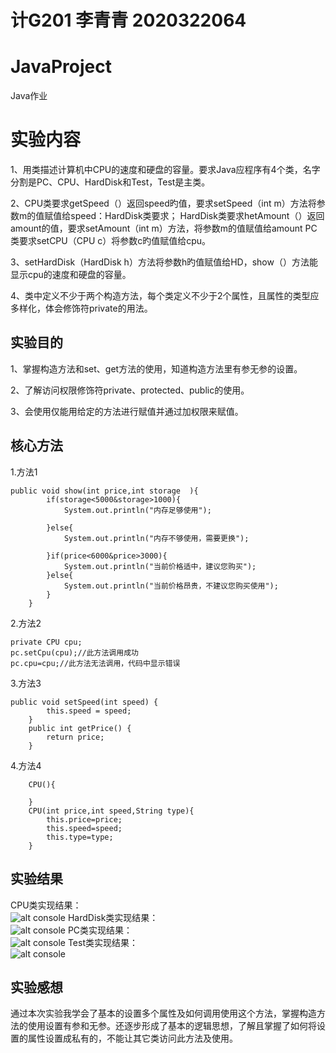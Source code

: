 # 计G201 李青青 2020322064
# JavaProject
Java作业
# 实验内容
1、用类描述计算机中CPU的速度和硬盘的容量。要求Java应程序有4个类，名字分割是PC、CPU、HardDisk和Test，Test是主类。

2、CPU类要求getSpeed（）返回speed旳值，要求setSpeed（int m）方法将参数m的值赋值给speed：HardDisk类要求；
  HardDisk类要求hetAmount（）返回amount的值，要求setAmount（int m）方法，将参数m的值赋值给amount
  PC类要求setCPU（CPU c）将参数c旳值赋值给cpu。

3、setHardDisk（HardDisk h）方法将参数h旳值赋值给HD，show（）方法能显示cpu的速度和硬盘的容量。

4、类中定义不少于两个构造方法，每个类定义不少于2个属性，且属性的类型应多样化，体会修饰符private的用法。
## 实验目的
1、掌握构造方法和set、get方法的使用，知道构造方法里有参无参的设置。

2、了解访问权限修饰符private、protected、public的使用。

3、会使用仅能用给定的方法进行赋值并通过加权限来赋值。
## 核心方法
1.方法1
````
public void show(int price,int storage	){
		if(storage<5000&storage>1000){
			System.out.println("内存足够使用");
			
		}else{
			System.out.println("内存不够使用，需要更换");
			
		}if(price<6000&price>3000){
			System.out.println("当前价格适中，建议您购买");	
		}else{
			System.out.println("当前价格昂贵，不建议您购买使用");
		}	
	}
````
2.方法2
```
private CPU cpu;
pc.setCpu(cpu);//此方法调用成功
pc.cpu=cpu;//此方法无法调用，代码中显示错误
```
3.方法3
```
public void setSpeed(int speed) {
		this.speed = speed;
	}
	public int getPrice() {
		return price;
	}
```
4.方法4
```
	CPU(){
		
	}
	CPU(int price,int speed,String type){
		this.price=price;
		this.speed=speed;
		this.type=type;
	}
```
## 实验结果
CPU类实现结果：    
![alt console](http://m.qpic.cn/psc?/V53x2lrX08Z9lF4J101F42x1Bd3epC0q/ruAMsa53pVQWN7FLK88i5o9Tbe5.C5NNcqBGSgNW1W2q*I9p4MwhxtqpWqnc.s6sQFGdC*DgWzwluQF3FZy3*qm4LVzvsgOuccPr.8t2HiY!/b&bo=cgOEAAAAAAABB9U!&rf=viewer_4)
HardDisk类实现结果：   
![alt console](http://m.qpic.cn/psc?/V53x2lrX08Z9lF4J101F42x1Bd3epC0q/45NBuzDIW489QBoVep5mcQDzNcP1F4dsQSLe3v41vhoAoF*CHMAI83ir7ICqL3y2wlUIwiMylOIyiy6mPzTO1B5Y89IdNr0oMFEkIsoh0g8!/b&bo=jgN2AAAAAAABF8s!&rf=viewer_4)
PC类实现结果：     
![alt console](http://m.qpic.cn/psc?/V53x2lrX08Z9lF4J101F42x1Bd3epC0q/45NBuzDIW489QBoVep5mcab5JjgFBJiyUU7dWwQGbvoYdBj9gZrcnEMArMJ.Q4Mt8PXHlPx6CfYL6bF15Jve08rHZVrkRBVbY2C5rQv7QFo!/b&bo=WgOCAAAAAAABF.s!&rf=viewer_4)
Test类实现结果：  
![alt console](http://m.qpic.cn/psc?/V53x2lrX08Z9lF4J101F42x1Bd3epC0q/45NBuzDIW489QBoVep5mcab5JjgFBJiyUU7dWwQGbvq89OHcVoB04A.E6v.tVxCn3UJNYZRomKOyNyaaD8685mojucqMe0HY6AD3.7q7cXc!/b&bo=cAPCAAAAAAABF4E!&rf=viewer_4)
## 实验感想
通过本次实验我学会了基本的设置多个属性及如何调用使用这个方法，掌握构造方法的使用设置有参和无参。还逐步形成了基本的逻辑思想，了解且掌握了如何将设置的属性设置成私有的，不能让其它类访问此方法及使用。

